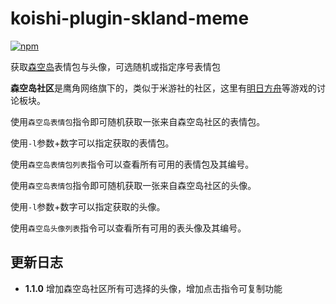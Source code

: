 # koishi-plugin-skland-meme

[![npm](https://img.shields.io/npm/v/koishi-plugin-skland-meme?style=flat-square)](https://www.npmjs.com/package/koishi-plugin-skland-meme)

获取[森空岛](https://www.skland.com/)表情包与头像，可选随机或指定序号表情包

**森空岛社区**是鹰角网络旗下的，类似于米游社的社区，这里有[明日方舟](https://www.skland.com/game/arknights)等游戏的讨论板块。

使用`森空岛表情包`指令即可随机获取一张来自森空岛社区的表情包。

使用`-l`参数+数字可以指定获取的表情包。

使用`森空岛表情包列表`指令可以查看所有可用的表情包及其编号。

使用`森空岛表情包`指令即可随机获取一张来自森空岛社区的头像。

使用`-l`参数+数字可以指定获取的头像。

使用`森空岛头像列表`指令可以查看所有可用的表头像及其编号。

## 更新日志
- **1.1.0** 增加森空岛社区所有可选择的头像，增加点击指令可复制功能
